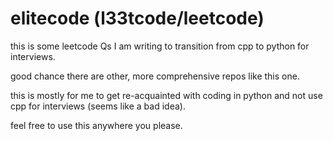 # elitecode (l33tcode/leetcode)
this is some leetcode Qs I am writing to transition from cpp to python for interviews. 

good chance there are other, more comprehensive repos like this one. 

this is mostly for me to get re-acquainted with coding in python and not use cpp for interviews (seems like a bad idea).

feel free to use this anywhere you please.

